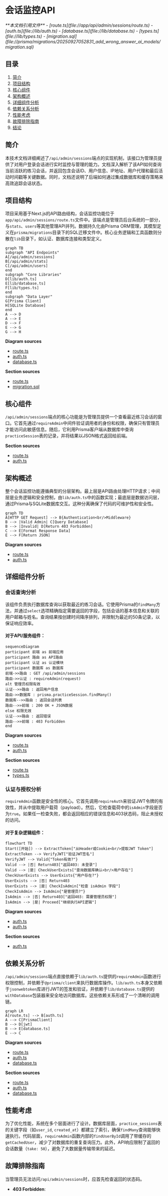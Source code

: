 
# 会话监控API

<cite>
**本文档引用文件**
- [route.ts](file://app/api/admin/sessions/route.ts)
- [auth.ts](file://lib/auth.ts)
- [database.ts](file://lib/database.ts)
- [types.ts](file://lib/types.ts)
- [migration.sql](file://prisma/migrations/20250927052831_add_wrong_answer_ai_models/migration.sql)
</cite>

## 目录
1. [简介](#简介)
2. [项目结构](#项目结构)
3. [核心组件](#核心组件)
4. [架构概述](#架构概述)
5. [详细组件分析](#详细组件分析)
6. [依赖关系分析](#依赖关系分析)
7. [性能考虑](#性能考虑)
8. [故障排除指南](#故障排除指南)
9. [结论](#结论)

## 简介
本技术文档详细阐述了`/api/admin/sessions`端点的实现机制，该接口为管理员提供了对用户登录会话进行实时监控与管理的能力。文档深入解析了该API如何查询当前活跃的练习会话，并返回包含会话ID、用户信息、IP地址、用户代理和最后活动时间戳等关键数据。同时，文档还说明了后端如何通过集成数据库和缓存策略来高效追踪会话状态。

## 项目结构
项目采用基于Next.js的API路由结构，会话监控功能位于`app/api/admin/sessions/route.ts`文件中。该端点是管理员后台系统的一部分，与`stats`、`users`等其他管理API并列。数据持久化由Prisma ORM管理，其模型定义在`prisma/migrations`目录下的SQL迁移文件中。核心业务逻辑和工具函数则分散在`lib`目录下，如认证、数据库连接和类型定义。

```mermaid
graph TB
subgraph "API Endpoints"
A[/api/admin/sessions]
B[/api/admin/stats]
C[/api/admin/users]
end
subgraph "Core Libraries"
D[lib/auth.ts]
E[lib/database.ts]
F[lib/types.ts]
end
subgraph "Data Layer"
G[Prisma Client]
H[SQLite Database]
end
A --> D
A --> E
D --> F
E --> G
G --> H
```

**Diagram sources**
- [route.ts](file://app/api/admin/sessions/route.ts)
- [auth.ts](file://lib/auth.ts)
- [database.ts](file://lib/database.ts)

**Section sources**
- [route.ts](file://app/api/admin/sessions/route.ts)
- [migration.sql](file://prisma/migrations/20250927052831_add_wrong_answer_ai_models/migration.sql)

## 核心组件
`/api/admin/sessions`端点的核心功能是为管理员提供一个查看最近练习会话的窗口。它首先通过`requireAdmin`中间件验证调用者的身份和权限，确保只有管理员才能访问此敏感信息。随后，它利用Prisma客户端从数据库中查询`practiceSession`表的记录，并将结果以JSON格式返回给前端。

**Section sources**
- [route.ts](file://app/api/admin/sessions/route.ts#L1-L53)
- [auth.ts](file://lib/auth.ts#L384-L396)

## 架构概述
整个会话监控功能遵循典型的分层架构。最上层是API路由处理HTTP请求；中间层是业务逻辑和安全控制，由`lib/auth.ts`中的函数实现；最底层是数据访问层，通过Prisma与SQLite数据库交互。这种分离确保了代码的可维护性和安全性。

```mermaid
graph TD
A[HTTP GET Request] --> B{Authentication<br/>Middleware}
B --> |Valid Admin| C[Query Database]
B --> |Invalid| D[Return 403 Forbidden]
C --> E[Format Response Data]
E --> F[Return JSON]
```

**Diagram sources**
- [route.ts](file://app/api/admin/sessions/route.ts#L1-L53)
- [auth.ts](file://lib/auth.ts#L384-L396)

## 详细组件分析

### 会话查询分析
该组件负责执行数据库查询以获取最近的练习会话。它使用Prisma的`findMany`方法，并通过`select`选项精确指定需要返回的字段，包括会话的基本信息和关联的用户邮箱与姓名。查询结果按创建时间降序排列，并限制为最近的50条记录，以保证响应效率。

#### 对于API/服务组件：
```mermaid
sequenceDiagram
participant 前端 as 前端应用
participant 路由 as API路由
participant 认证 as 认证模块
participant 数据库 as 数据库
前端->>路由 : GET /api/admin/sessions
路由->>认证 : requireAdmin(request)
alt 管理员权限有效
认证-->>路由 : 返回用户信息
路由->>数据库 : prisma.practiceSession.findMany()
数据库-->>路由 : 返回会话列表
路由-->>前端 : 200 OK + JSON数据
else 权限无效
认证-->>路由 : 返回错误
路由-->>前端 : 403 Forbidden
end
```

**Diagram sources**
- [route.ts](file://app/api/admin/sessions/route.ts#L1-L53)
- [auth.ts](file://lib/auth.ts#L384-L396)

**Section sources**
- [route.ts](file://app/api/admin/sessions/route.ts#L1-L53)
- [types.ts](file://lib/types.ts#L100-L115)

### 认证与授权分析
`requireAdmin`函数是安全性的核心。它首先调用`requireAuth`来验证JWT令牌的有效性，并从中提取用户载荷（payload）。然后，它检查载荷中的`isAdmin`字段是否为`true`。如果任一检查失败，都会返回相应的错误信息和403状态码，阻止未授权的访问。

#### 对于复杂逻辑组件：
```mermaid
flowchart TD
Start([开始]) --> ExtractToken["从Header或Cookie<br/>提取JWT Token"]
ExtractToken --> VerifyJWT["验证JWT签名"]
VerifyJWT --> Valid{"Token有效?"}
Valid --> |否| Return403["返回403: 未登录"]
Valid --> |是| CheckUserExists["查询数据库确认<br/>用户存在"]
CheckUserExists --> UserExists{"用户存在?"}
UserExists --> |否| Return403
UserExists --> |是| CheckIsAdmin["检查 isAdmin 字段"]
CheckIsAdmin --> IsAdmin{"是管理员?"}
IsAdmin --> |否| Return403["返回403: 需要管理员权限"]
IsAdmin --> |是| Proceed["继续执行API逻辑"]
```

**Diagram sources**
- [auth.ts](file://lib/auth.ts#L384-L396)
- [auth.ts](file://lib/auth.ts#L345-L383)

**Section sources**
- [auth.ts](file://lib/auth.ts#L345-L396)

## 依赖关系分析
`/api/admin/sessions`端点直接依赖于`lib/auth.ts`提供的`requireAdmin`函数进行权限控制，并依赖于`@prisma/client`来执行数据库操作。`lib/auth.ts`本身又依赖于`jsonwebtoken`库进行JWT的签发和验证，并依赖于`lib/database.ts`提供的`withDatabase`包装器来安全地访问数据库。这些依赖关系形成了一个清晰的调用链。

```mermaid
graph LR
A[route.ts] --> B[auth.ts]
A --> C[PrismaClient]
B --> D[jwt]
B --> E[database.ts]
E --> C
```

**Diagram sources**
- [route.ts](file://app/api/admin/sessions/route.ts)
- [auth.ts](file://lib/auth.ts)
- [database.ts](file://lib/database.ts)

**Section sources**
- [route.ts](file://app/api/admin/sessions/route.ts)
- [auth.ts](file://lib/auth.ts)
- [database.ts](file://lib/database.ts)

## 性能考虑
为了优化性能，系统在多个层面进行了设计。数据库层面，`practice_sessions`表的关键字段（如`user_id`, `created_at`）都建立了索引，确保`findMany`查询能够快速执行。代码层面，`requireAdmin`函数内部的`findUserById`调用了带缓存的`getCachedUser`，减少了对数据库的重复查询压力。此外，API响应限制了返回的会话数量（`take: 50`），避免了大数据量传输带来的延迟。

## 故障排除指南
当管理员无法访问`/api/admin/sessions`时，应首先检查返回的状态码。
- **403 Forbidden**: